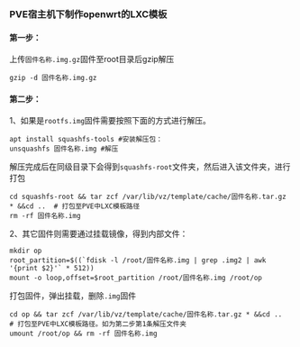 ### PVE宿主机下制作openwrt的LXC模板

#### 第一步：

上传`固件名称.img.gz`固件至root目录后gzip解压

```
gzip -d 固件名称.img.gz
```

#### 第二步：

1、如果是`rootfs.img`固件需要按照下面的方式进行解压。

```
apt install squashfs-tools #安装解压包：
unsquashfs 固件名称.img #解压
```

解压完成后在同级目录下会得到`squashfs-root`文件夹，然后进入该文件夹，进行打包

```
cd squashfs-root && tar zcf /var/lib/vz/template/cache/固件名称.tar.gz * &&cd ..  # 打包至PVE中LXC模板路径
rm -rf 固件名称.img
```

2、其它固件则需要通过挂载镜像，得到内部文件：

```
mkdir op
root_partition=$((`fdisk -l /root/固件名称.img | grep .img2 | awk '{print $2}'` * 512))
mount -o loop,offset=$root_partition /root/固件名称.img /root/op
```

打包固件，弹出挂载，删除`.img`固件
```
cd op && tar zcf /var/lib/vz/template/cache/固件名称.tar.gz * &&cd ..  # 打包至PVE中LXC模板路径。如为第二步第1条解压文件夹
umount /root/op && rm -rf 固件名称.img
```

